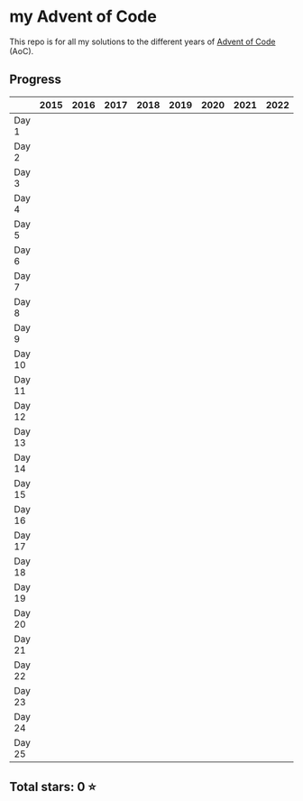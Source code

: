 # my Advent of Code

This repo is for all my solutions to the different years of [Advent of Code](https://adventofcode.com) (AoC).

## Progress

|        | 2015 | 2016 | 2017 | 2018 | 2019 | 2020 | 2021 | 2022 | 2023 | 2024 |
| ------ | ---- | ---- | ---- | ---- | ---- | ---- | ---- | ---- | ---- | ---- |
| Day 1  |    |    |    |    |    |    |    |    |    |    |
| Day 2  |    |    |    |    |    |    |    |    |    |    |
| Day 3  |    |    |    |    |    |    |    |    |    |    |
| Day 4  |    |    |    |    |    |    |    |    |    |    |
| Day 5  |    |    |    |    |    |    |    |    |    |    |
| Day 6  |    |    |    |    |    |    |    |    |    |    |
| Day 7  |    |    |    |    |    |    |    |    |    |    |
| Day 8  |    |    |    |    |    |    |    |    |    |    |
| Day 9  |    |    |    |    |    |    |    |    |    |    |
| Day 10 |    |    |    |    |    |    |    |    |    |    |
| Day 11 |    |    |    |    |    |    |    |    |    |    |
| Day 12 |    |    |    |    |    |    |    |    |    |    |
| Day 13 |    |    |    |    |    |    |    |    |    |    |
| Day 14 |    |    |    |    |    |    |    |    |    |    |      
| Day 15 |    |    |    |    |    |    |    |    |    |    |
| Day 16 |    |    |    |    |    |    |    |    |    |    |
| Day 17 |    |    |    |    |    |    |    |    |    |    |
| Day 18 |    |    |    |    |    |    |    |    |    |    |
| Day 19 |    |    |    |    |    |    |    |    |    |    |
| Day 20 |    |    |    |    |    |    |    |    |    |    |
| Day 21 |    |    |    |    |    |    |    |    |    |    |
| Day 22 |    |    |    |    |    |    |    |    |    |    |
| Day 23 |    |    |    |    |    |    |    |    |    |    |
| Day 24 |    |    |    |    |    |    |    |    |    |    |
| Day 25 |    |    |    |    |    |    |    |    |    |    |

## Total stars: 0 ⭐
